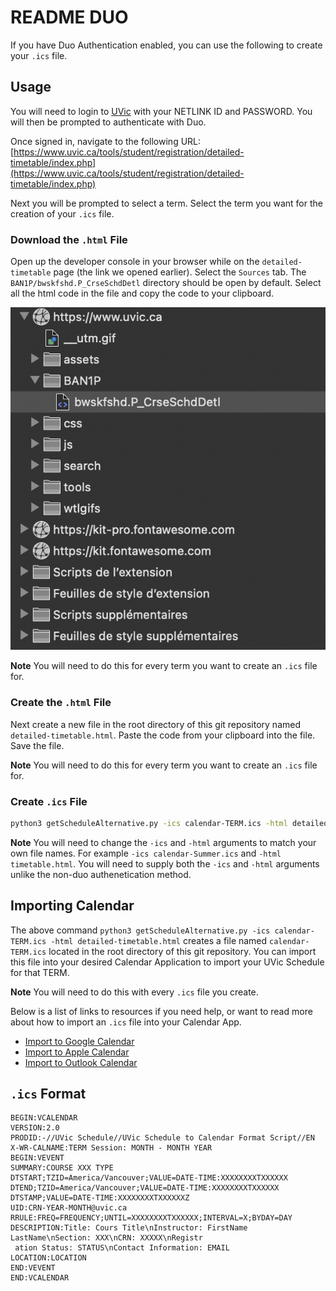 # README DUO

If you have Duo Authentication enabled, you can use the following to create your `.ics` file.

## Usage

You will need to login to [UVic](https://uvic.ca) with your NETLINK ID and PASSWORD. You will then be prompted to authenticate with Duo.

Once signed in, navigate to the following URL: [https://www.uvic.ca/tools/student/registration/detailed-timetable/index.php](https://www.uvic.ca/tools/student/registration/detailed-timetable/index.php)

Next you will be prompted to select a term. Select the term you want for the creation of your `.ics` file.

### Download the `.html` File

Open up the developer console in your browser while on the `detailed-timetable` page (the link we opened earlier). Select the `Sources` tab. The `BAN1P/bwskfshd.P_CrseSchdDetl` directory should be open by default. Select all the html code in the file and copy the code to your clipboard. 

![instructions to download the html file](./instructions/path-to-detailed-timetable.png)

**Note** You will need to do this for every term you want to create an `.ics` file for.

### Create the `.html` File

Next create a new file in the root directory of this git repository named `detailed-timetable.html`. Paste the code from your clipboard into the file. Save the file.

**Note** You will need to do this for every term you want to create an `.ics` file for.

### Create `.ics` File

```sh
python3 getScheduleAlternative.py -ics calendar-TERM.ics -html detailed-timetable.html
```

**Note** You will need to change the `-ics` and `-html` arguments to match your own file names. For example `-ics calendar-Summer.ics` and `-html timetable.html`. You will need to supply both the `-ics` and `-html` arguments unlike the non-duo authenetication method.

## Importing Calendar

The above command `python3 getScheduleAlternative.py -ics calendar-TERM.ics -html detailed-timetable.html` creates a file named `calendar-TERM.ics` located in the root directory of this git repository. You can import this file into your desired Calendar Application to import your UVic Schedule for that TERM. 

**Note** You will need to do this with every `.ics` file you create.  

Below is a list of links to resources if you need help, or want to read more about how to import an `.ics` file into your Calendar App.

* [Import to Google Calendar](https://support.google.com/calendar/answer/37118)
* [Import to Apple Calendar](https://support.apple.com/en-ca/guide/calendar/icl1023/mac)
* [Import to Outlook Calendar](https://support.microsoft.com/en-us/office/import-or-subscribe-to-a-calendar-in-outlook-on-the-web-503ffaf6-7b86-44fe-8dd6-8099d95f38df)

## `.ics` Format

```ics
BEGIN:VCALENDAR
VERSION:2.0
PRODID:-//UVic Schedule//UVic Schedule to Calendar Format Script//EN
X-WR-CALNAME:TERM Session: MONTH - MONTH YEAR
BEGIN:VEVENT
SUMMARY:COURSE XXX TYPE
DTSTART;TZID=America/Vancouver;VALUE=DATE-TIME:XXXXXXXXTXXXXXX
DTEND;TZID=America/Vancouver;VALUE=DATE-TIME:XXXXXXXXTXXXXXX
DTSTAMP;VALUE=DATE-TIME:XXXXXXXXTXXXXXXZ
UID:CRN-YEAR-MONTH@uvic.ca
RRULE:FREQ=FREQUENCY;UNTIL=XXXXXXXXTXXXXXX;INTERVAL=X;BYDAY=DAY
DESCRIPTION:Title: Cours Title\nInstructor: FirstName LastName\nSection: XXX\nCRN: XXXXX\nRegistr
 ation Status: STATUS\nContact Information: EMAIL
LOCATION:LOCATION
END:VEVENT
END:VCALENDAR
```